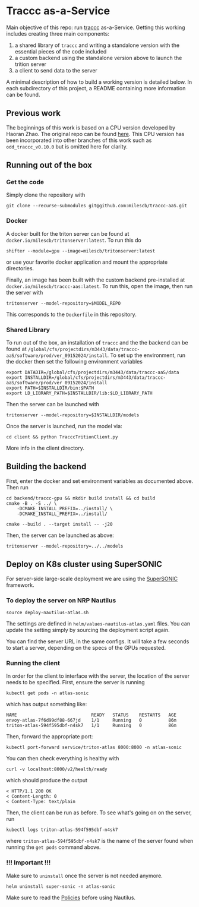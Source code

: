 # Traccc as-a-Service

Main objective of this repo: run [traccc](https://github.com/acts-project/traccc/tree/main) as-a-Service. Getting this working includes creating three main components:

1. a shared library of `traccc` and writing a standalone version with the essential pieces of the code included
2. a custom backend using the standalone version above to launch the trition server
3. a client to send data to the server

A minimal description of how to build a working version is detailed below. In each subdirectory of this project, a README containing more information can be found. 

## Previous work

The beginnings of this work is based on a CPU version developed by Haoran Zhao. The original repo can be found [here](https://github.com/hrzhao76/traccc-aaS). This CPU version has been incorporated into other branches of this work such as `odd_traccc_v0.10.0` but is omitted here for clarity. 

## Running out of the box

### Get the code

Simply clone the repository with 

```
git clone --recurse-submodules git@github.com:milescb/traccc-aaS.git
```

### Docker

A docker built for the triton server can be found at `docker.io/milescb/tritonserver:latest`. To run this do

```
shifter --module=gpu --image=milescb/tritonserver:latest
```

or use your favorite docker application and mount the appropriate directories. 

Finally, an image has been built with the custom backend pre-installed at `docker.io/milescb/traccc-aas:latest`. To run this, open the image, then run the server with

```
tritonserver --model-repository=$MODEL_REPO
```

This corresponds to the `Dockerfile` in this repository. 

### Shared Library 

To run out of the box, an installation of `traccc` and the the backend can be found at `/global/cfs/projectdirs/m3443/data/traccc-aaS/software/prod/ver_09152024/install`. To set up the environment, run the docker then set the following environment variables

```
export DATADIR=/global/cfs/projectdirs/m3443/data/traccc-aaS/data
export INSTALLDIR=/global/cfs/projectdirs/m3443/data/traccc-aaS/software/prod/ver_09152024/install
export PATH=$INSTALLDIR/bin:$PATH
export LD_LIBRARY_PATH=$INSTALLDIR/lib:$LD_LIBRARY_PATH
```

Then the server can be launched with 

```
tritonserver --model-repository=$INSTALLDIR/models
```

Once the server is launched, run the model via:

```
cd client && python TracccTritionClient.py 
```
More info in the client directory. 

## Building the backend

First, enter the docker and set environment variables as documented above. Then run

```
cd backend/traccc-gpu && mkdir build install && cd build
cmake -B . -S ../ \
    -DCMAKE_INSTALL_PREFIX=../install/ \
    -DCMAKE_INSTALL_PREFIX=../install/

cmake --build . --target install -- -j20
```

Then, the server can be launched as above:

```
tritonserver --model-repository=../../models
```

## Deploy on K8s cluster using SuperSONIC

For server-side large-scale deployment we are using the [SuperSONIC](https://github.com/fastmachinelearning/SuperSONIC) 
framework. 


### To deploy the server on NRP Nautilus

```
source deploy-nautilus-atlas.sh
```

The settings are defined in `helm/values-nautilus-atlas.yaml` files. 
You can update the setting simply by sourcing the deployment script again. 
 
You can find the server URL in the same configs. It will take a few seconds to start a server, depending on the specs of the GPUs requested.

### Running the client

In order for the client to interface with the server, the location of the server needs to be specified. First, ensure the server is running

```
kubectl get pods -n atlas-sonic
```
which has output something like:

```
NAME                            READY   STATUS    RESTARTS   AGE
envoy-atlas-7f6d99df88-667jd    1/1     Running   0          86m
triton-atlas-594f595dbf-n4sk7   1/1     Running   0          86m
```

Then, forward the appropriate port:

```
kubectl port-forward service/triton-atlas 8000:8000 -n atlas-sonic
```

You can then check everything is healthy with

```
curl -v localhost:8000/v2/health/ready
```

which should produce the output

```
< HTTP/1.1 200 OK
< Content-Length: 0
< Content-Type: text/plain
```

Then, the client can be run as before. To see what's going on on the server, run

```
kubectl logs triton-atlas-594f595dbf-n4sk7
```

where `triton-atlas-594f595dbf-n4sk7` is the name of the server found when running the `get pods` command above. 

### !!! Important !!!

Make sure to `uninstall` once the server is not needed anymore. 

```
helm uninstall super-sonic -n atlas-sonic
```

Make sure to read the [Policies](https://docs.nationalresearchplatform.org/userdocs/start/policies/) before using Nautilus. 